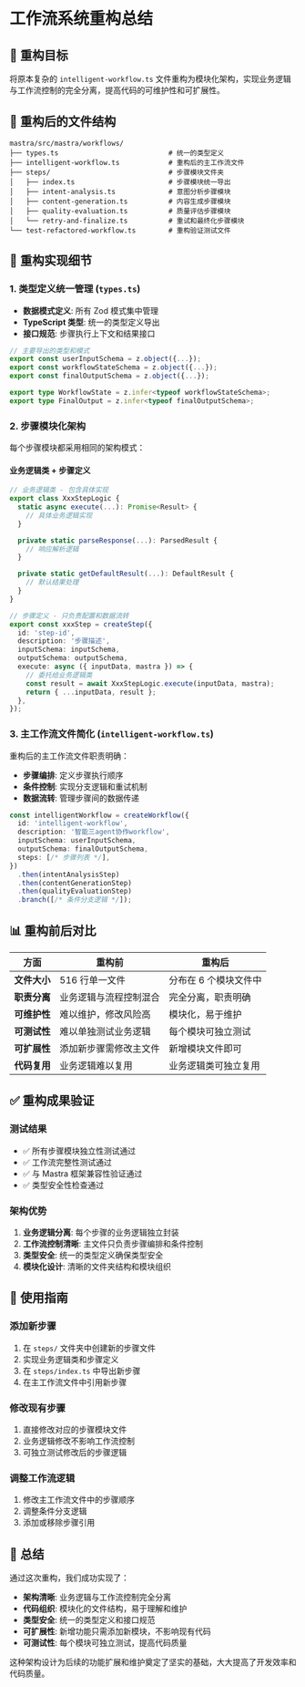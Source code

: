 # 工作流系统重构总结

## 🎯 重构目标

将原本复杂的 `intelligent-workflow.ts` 文件重构为模块化架构，实现业务逻辑与工作流控制的完全分离，提高代码的可维护性和可扩展性。

## 📁 重构后的文件结构

```
mastra/src/mastra/workflows/
├── types.ts                           # 统一的类型定义
├── intelligent-workflow.ts            # 重构后的主工作流文件
├── steps/                             # 步骤模块文件夹
│   ├── index.ts                       # 步骤模块统一导出
│   ├── intent-analysis.ts             # 意图分析步骤模块
│   ├── content-generation.ts          # 内容生成步骤模块
│   ├── quality-evaluation.ts          # 质量评估步骤模块
│   └── retry-and-finalize.ts          # 重试和最终化步骤模块
└── test-refactored-workflow.ts        # 重构验证测试文件
```

## 🔧 重构实现细节

### 1. 类型定义统一管理 (`types.ts`)

- **数据模式定义**: 所有 Zod 模式集中管理
- **TypeScript 类型**: 统一的类型定义导出
- **接口规范**: 步骤执行上下文和结果接口

```typescript
// 主要导出的类型和模式
export const userInputSchema = z.object({...});
export const workflowStateSchema = z.object({...});
export const finalOutputSchema = z.object({...});

export type WorkflowState = z.infer<typeof workflowStateSchema>;
export type FinalOutput = z.infer<typeof finalOutputSchema>;
```

### 2. 步骤模块化架构

每个步骤模块都采用相同的架构模式：

#### 业务逻辑类 + 步骤定义

```typescript
// 业务逻辑类 - 包含具体实现
export class XxxStepLogic {
  static async execute(...): Promise<Result> {
    // 具体业务逻辑实现
  }

  private static parseResponse(...): ParsedResult {
    // 响应解析逻辑
  }

  private static getDefaultResult(...): DefaultResult {
    // 默认结果处理
  }
}

// 步骤定义 - 只负责配置和数据流转
export const xxxStep = createStep({
  id: 'step-id',
  description: '步骤描述',
  inputSchema: inputSchema,
  outputSchema: outputSchema,
  execute: async ({ inputData, mastra }) => {
    // 委托给业务逻辑类
    const result = await XxxStepLogic.execute(inputData, mastra);
    return { ...inputData, result };
  },
});
```

### 3. 主工作流文件简化 (`intelligent-workflow.ts`)

重构后的主工作流文件职责明确：

- **步骤编排**: 定义步骤执行顺序
- **条件控制**: 实现分支逻辑和重试机制
- **数据流转**: 管理步骤间的数据传递

```typescript
const intelligentWorkflow = createWorkflow({
  id: 'intelligent-workflow',
  description: '智能三agent协作workflow',
  inputSchema: userInputSchema,
  outputSchema: finalOutputSchema,
  steps: [/* 步骤列表 */],
})
  .then(intentAnalysisStep)
  .then(contentGenerationStep)
  .then(qualityEvaluationStep)
  .branch([/* 条件分支逻辑 */]);
```

## 📊 重构前后对比

| 方面 | 重构前 | 重构后 |
|------|--------|--------|
| **文件大小** | 516 行单一文件 | 分布在 6 个模块文件中 |
| **职责分离** | 业务逻辑与流程控制混合 | 完全分离，职责明确 |
| **可维护性** | 难以维护，修改风险高 | 模块化，易于维护 |
| **可测试性** | 难以单独测试业务逻辑 | 每个模块可独立测试 |
| **可扩展性** | 添加新步骤需修改主文件 | 新增模块文件即可 |
| **代码复用** | 业务逻辑难以复用 | 业务逻辑类可独立复用 |

## ✅ 重构成果验证

### 测试结果
- ✅ 所有步骤模块独立性测试通过
- ✅ 工作流完整性测试通过
- ✅ 与 Mastra 框架兼容性验证通过
- ✅ 类型安全性检查通过

### 架构优势
1. **业务逻辑分离**: 每个步骤的业务逻辑独立封装
2. **工作流控制清晰**: 主文件只负责步骤编排和条件控制
3. **类型安全**: 统一的类型定义确保类型安全
4. **模块化设计**: 清晰的文件夹结构和模块组织

## 🚀 使用指南

### 添加新步骤
1. 在 `steps/` 文件夹中创建新的步骤文件
2. 实现业务逻辑类和步骤定义
3. 在 `steps/index.ts` 中导出新步骤
4. 在主工作流文件中引用新步骤

### 修改现有步骤
1. 直接修改对应的步骤模块文件
2. 业务逻辑修改不影响工作流控制
3. 可独立测试修改后的步骤逻辑

### 调整工作流逻辑
1. 修改主工作流文件中的步骤顺序
2. 调整条件分支逻辑
3. 添加或移除步骤引用

## 🎉 总结

通过这次重构，我们成功实现了：

- **架构清晰**: 业务逻辑与工作流控制完全分离
- **代码组织**: 模块化的文件结构，易于理解和维护
- **类型安全**: 统一的类型定义和接口规范
- **可扩展性**: 新增功能只需添加新模块，不影响现有代码
- **可测试性**: 每个模块可独立测试，提高代码质量

这种架构设计为后续的功能扩展和维护奠定了坚实的基础，大大提高了开发效率和代码质量。
